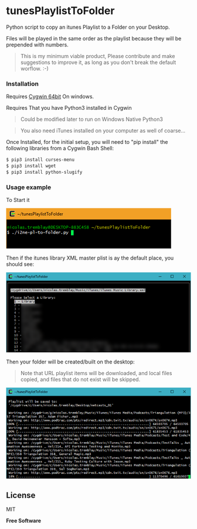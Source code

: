 # tunesPlaylistToFolder
Python script to copy an itunes Playlist to a Folder on your Desktop. 

Files will be played in the same order as the playlist because they will be prepended with numbers.

> This is my minimum viable product, 
> Please contribute and make suggestions to improve it, 
> as long as you don't break the default worflow. :-)

### Installation

Requires [Cygwin 64bit](https://cygwin.com/setup-x86_64.exe) On windows.

Requires That you have Python3 installed in Cygwin
> Could be modified later to run on Windows Native Python3

> You also need iTunes installed on your computer as well of coarse...


Once Installed, for the initial setup, you will need to 
"pip install" the following libraries from a Cygwin Bash Shell:
```sh
$ pip3 install curses-menu
$ pip3 install wget
$ pip3 install python-slugify
```

### Usage example
To Start it

![Screenshot](howtostart.png)

Then if the itunes library XML master plist is ay the default place, you should see:

![Screenshot](pickplaylist.png)

Then your folder will be created/built on the desktop: 

> Note that URL playlist items will be downloaded, and local files copied, and files that do not exist will be skipped.

![Screenshot](builfolder.png)

License
----

MIT


**Free Software**
